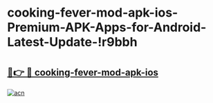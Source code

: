 # cooking-fever-mod-apk-ios-Premium-APK-Apps-for-Android-Latest-Update-!r9bbh

# <h2><a href="https://i9z0a6.esa.edu.pl?title=cooking-fever-mod-apk-ios&ref=r9bbh">🔗👉 🔴 cooking-fever-mod-apk-ios</a></h2>

[![acn](https://github.com/user-attachments/assets/0f9c940e-d8b0-45ae-aac7-cd30a18b3e1c)](https://i9z0a6.esa.edu.pl?title=cooking-fever-mod-apk-ios&ref=r9bbh)

